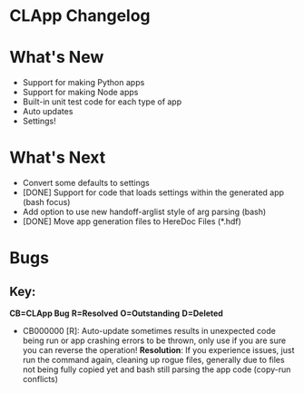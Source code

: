 # CLApp Changelog

# What's New

- Support for making Python apps
- Support for making Node apps
- Built-in unit test code for each type of app
- Auto updates
- Settings!

# What's Next

- Convert some defaults to settings
- [DONE] Support for code that loads settings within the generated app (bash focus)
- Add option to use new handoff-arglist style of arg parsing (bash)
- [DONE] Move app generation files to HereDoc Files (*.hdf)

# Bugs
## Key:
**CB=CLApp Bug**
**R=Resolved**
**O=Outstanding**
**D=Deleted**

- CB000000 [R]: Auto-update sometimes results in unexpected code being run or app crashing errors to be thrown, only use if you are sure you can reverse the operation!
                **Resolution**: If you experience issues, just run the command again, cleaning up rogue files, generally due to files not being fully copied yet and bash still parsing the app code (copy-run conflicts)
